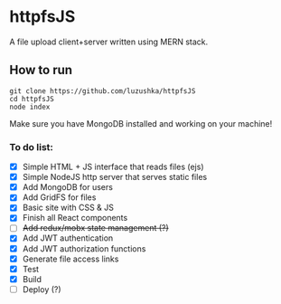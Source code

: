 # httpfsJS
A file upload client+server written using MERN stack.

## How to run
```
git clone https://github.com/luzushka/httpfsJS
cd httpfsJS
node index
```
Make sure you have MongoDB installed and working on your machine!



### To do list:
- [X] Simple HTML + JS interface that reads files (ejs)
- [X] Simple NodeJS http server that serves static files
- [X] Add MongoDB for users
- [X] Add GridFS for files
- [X] Basic site with CSS & JS
- [X] Finish all React components
- [ ] ~~Add redux/mobx state management (?)~~ 
- [X] Add JWT authentication
- [X] Add JWT authorization functions
- [X] Generate file access links
- [X] Test
- [X] Build
- [ ] Deploy (?)

